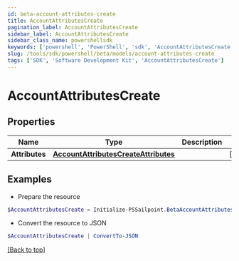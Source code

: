 ```yaml
---
id: beta-account-attributes-create
title: AccountAttributesCreate
pagination_label: AccountAttributesCreate
sidebar_label: AccountAttributesCreate
sidebar_class_name: powershellsdk
keywords: ['powershell', 'PowerShell', 'sdk', 'AccountAttributesCreate'] 
slug: /tools/sdk/powershell/beta/models/account-attributes-create
tags: ['SDK', 'Software Development Kit', 'AccountAttributesCreate']
---
```



# AccountAttributesCreate

## Properties

Name | Type | Description | Notes
------------ | ------------- | ------------- | -------------
**Attributes** |  [**AccountAttributesCreateAttributes**](account-attributes-create-attributes) |  | [required]

## Examples

- Prepare the resource
```powershell
$AccountAttributesCreate = Initialize-PSSailpoint.BetaAccountAttributesCreate  -Attributes null
```

- Convert the resource to JSON
```powershell
$AccountAttributesCreate | ConvertTo-JSON
```


[[Back to top]](#) 

